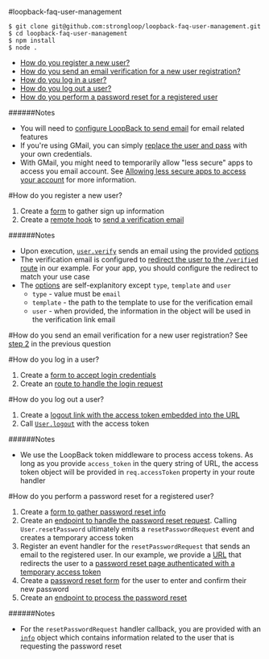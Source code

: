 #loopback-faq-user-management
```
$ git clone git@github.com:strongloop/loopback-faq-user-management.git
$ cd loopback-faq-user-management
$ npm install
$ node .
```

- [How do you register a new user?](https://github.com/strongloop/loopback-faq-user-management#how-do-you-register-a-new-user)
- [How do you send an email verification for a new user registration?](https://github.com/strongloop/loopback-faq-user-management#how-do-you-send-an-email-verification-for-a-new-user-registration)
- [How do you log in a user?](https://github.com/strongloop/loopback-faq-user-management#how-do-you-log-in-a-user)
- [How do you log out a user?](https://github.com/strongloop/loopback-faq-user-management#how-do-you-log-out-a-user)
- [How do you perform a password reset for a registered user](https://github.com/strongloop/loopback-faq-user-management#how-do-you-perform-a-password-reset-for-a-registered-user)

######Notes
- You will need to [configure LoopBack to send email](https://github.com/strongloop/loopback-faq-email) for email related features
- If you're using GMail, you can simply [replace the user and pass](https://github.com/strongloop/loopback-faq-user-management/blob/master/server/datasources.json#L19-L20) with your own credentials.
- With GMail, you might need to temporarily allow "less secure" apps to access you email account. See [Allowing less secure apps to access your account](https://support.google.com/accounts/answer/6010255) for more information.

#How do you register a new user?
1. Create a [form](https://github.com/strongloop/loopback-faq-user-management/blob/master/server/views/login.ejs#L21-L36) to gather sign up information
2. Create a [remote hook](https://github.com/strongloop/loopback-faq-user-management/blob/master/common/models/user.js#L5-L35) to [send a verification email](https://github.com/strongloop/loopback-faq-user-management/blob/master/common/models/user.js#L9-L34)

######Notes
- Upon execution, [`user.verify`](https://github.com/strongloop/loopback-faq-user-management/blob/master/common/models/user.js#L19) sends an email using the provided [options](https://github.com/strongloop/loopback-faq-user-management/blob/master/common/models/user.js#L9-L17)
- The verification email is configured to [redirect the user to the `/verified` route](https://github.com/strongloop/loopback-faq-user-management/blob/master/common/models/user.js#L15) in our example. For your app, you should configure the redirect to match your use case
- The [options](https://github.com/strongloop/loopback-faq-user-management/blob/master/common/models/user.js#L9-L17) are self-explanitory except `type`, `template` and `user`
  - `type` - value must be `email`
  - `template` - the path to the template to use for the verification email
  - `user` - when provided, the information in the object will be used in the verification link email

#How do you send an email verification for a new user registration?
See [step 2](https://github.com/strongloop/loopback-faq-user-management#how-do-you-register-a-new-user) in the previous question

#How do you log in a user?
1. Create a [form to accept login credentials](https://github.com/strongloop/loopback-faq-user-management/blob/master/server/views/login.ejs#L2-L17)
2. Create an [route to handle the login request](https://github.com/strongloop/loopback-faq-user-management/blob/master/server/boot/routes.js#L20-L41)

#How do you log out a user?
1. Create a [logout link with the access token embedded into the URL](https://github.com/strongloop/loopback-faq-user-management/blob/master/server/views/home.ejs#L4)
2. Call [`User.logout`](https://github.com/strongloop/loopback-faq-user-management/blob/master/server/boot/routes.js#L45) with the access token

######Notes
- We use the LoopBack token middleware to process access tokens. As long as you provide `access_token` in the query string of URL, the access token object will be provided in `req.accessToken` property in your route handler

#How do you perform a password reset for a registered user?
1. Create a [form to gather password reset info](https://github.com/strongloop/loopback-faq-user-management/blob/master/server/views/login.ejs#L40-L51)
2. Create an [endpoint to handle the password reset request](https://github.com/strongloop/loopback-faq-user-management/blob/master/server/boot/routes.js#L52-L66). Calling `User.resetPassword` ultimately emits a `resetPasswordRequest` event and creates a temporary access token
3. Register an event handler for the `resetPasswordRequest` that sends an email to the registered user. In our example, we provide a [URL](https://github.com/strongloop/loopback-faq-user-management/blob/master/common/models/user.js#L40-L41) that redirects the user to a [password reset page authenticated with a temporary access token](https://github.com/strongloop/loopback-faq-user-management/blob/master/server/boot/routes.js#L68-L74)
4. Create a [password reset form](https://github.com/strongloop/loopback-faq-user-management/blob/master/server/views/password-reset.ejs#L2-L17) for the user to enter and confirm their new password
5. Create an [endpoint to process the password reset](https://github.com/strongloop/loopback-faq-user-management/blob/master/server/boot/routes.js#L76-L99)

######Notes
- For the `resetPasswordRequest` handler callback, you are provided with an [`info`](https://github.com/strongloop/loopback-faq-user-management/blob/master/common/models/user.js#L38) object which contains information related to the user that is requesting the password reset
